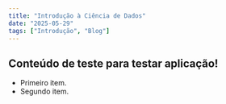 ```yaml
---
title: "Introdução à Ciência de Dados"
date: "2025-05-29"
tags: ["Introdução", "Blog"]
---
```


## Conteúdo de teste para testar aplicação!

- Primeiro item.
- Segundo item.
